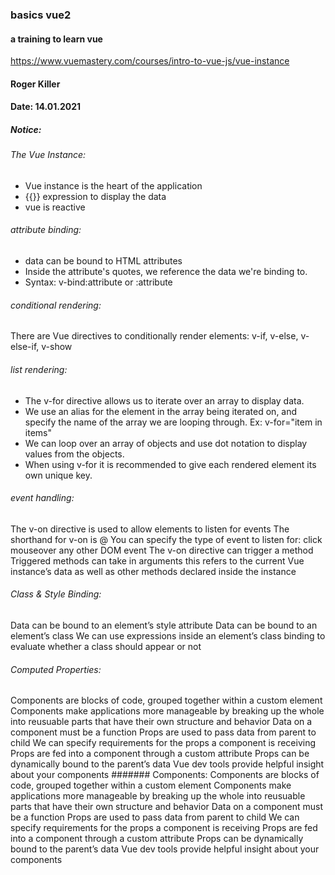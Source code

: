 ### basics vue2

#### a training to learn vue
https://www.vuemastery.com/courses/intro-to-vue-js/vue-instance

#### Roger Killer

#### Date: 14.01.2021

##### Notice:
###### The Vue Instance:
- Vue instance is the heart of the application
- {{}} expression to display the data
- vue is reactive
###### attribute binding:
- data can be bound to HTML attributes
- Inside the attribute's quotes, we reference the data we're binding to.
- Syntax: v-bind:attribute or :attribute
###### conditional rendering:
There are Vue directives to conditionally render elements:
v-if, v-else, v-else-if, v-show
###### list rendering:
- The v-for directive allows us to iterate over an array to display data.
- We use an alias for the element in the array being iterated on, and specify the name of the array we are looping through. Ex: v-for="item in items"
- We can loop over an array of objects and use dot notation to display values from the objects.
- When using v-for it is recommended to give each rendered element its own unique key.
###### event handling:
The v-on directive is used to allow elements to listen for events
The shorthand for v-on is @
You can specify the type of event to listen for:
click
mouseover
any other DOM event
The v-on directive can trigger a method
Triggered methods can take in arguments
this refers to the current Vue instance’s data as well as other methods declared inside the instance
###### Class & Style Binding:
Data can be bound to an element’s style attribute
Data can be bound to an element’s class
We can use expressions inside an element’s class binding to evaluate whether a class should appear or not
###### Computed Properties:
Components are blocks of code, grouped together within a custom element
Components make applications more manageable by breaking up the whole into reusuable parts that have their own structure and behavior
Data on a component must be a function
Props are used to pass data from parent to child
We can specify requirements for the props a component is receiving
Props are fed into a component through a custom attribute
Props can be dynamically bound to the parent’s data
Vue dev tools provide helpful insight about your components
####### Components:
Components are blocks of code, grouped together within a custom element
Components make applications more manageable by breaking up the whole into reusuable parts that have their own structure and behavior
Data on a component must be a function
Props are used to pass data from parent to child
We can specify requirements for the props a component is receiving
Props are fed into a component through a custom attribute
Props can be dynamically bound to the parent’s data
Vue dev tools provide helpful insight about your components
